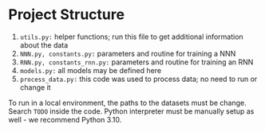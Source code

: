 # Project Structure
1. ```utils.py:``` helper functions; run this file to get additional information about the data
2. ```NNN.py, constants.py:``` parameters and routine for training a NNN
3. ```RNN.py, constants_rnn.py:``` parameters and routine for training an RNN
4. ```models.py:``` all models may be defined here
5. ```process_data.py:``` this code was used to process data; no need to run or change it

To run in a local environment, the paths to the datasets must be change.
Search ```TODO``` inside the code. Python interpreter must be manually setup as well - we recommend Python 3.10.